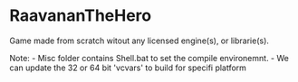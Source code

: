 # RaavananTheHero
Game made from scratch witout any licensed engine(s), or librarie(s).

Note:
    - Misc folder contains Shell.bat to set the compile environemnt. 
    - We can update the 32 or 64 bit 'vcvars' to build for specifi platform

